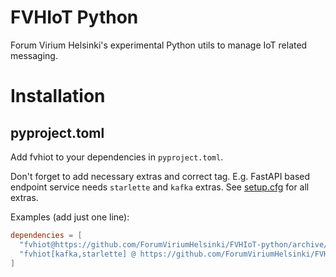 # FVHIoT Python

Forum Virium Helsinki's experimental Python utils
to manage IoT related messaging.  

# Installation

## pyproject.toml

Add fvhiot to your dependencies in `pyproject.toml`.

Don't forget to add necessary extras and correct tag.
E.g. FastAPI based endpoint service needs `starlette` and `kafka` extras.
See [setup.cfg](setup.cfg) for all extras.

Examples (add just one line):

```toml
dependencies = [
  "fvhiot@https://github.com/ForumViriumHelsinki/FVHIoT-python/archive/refs/tags/v0.4.0.zip",
  "fvhiot[kafka,starlette] @ https://github.com/ForumViriumHelsinki/FVHIoT-python/archive/refs/tags/v0.4.0.zip",
]
```
